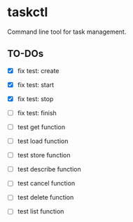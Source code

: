 # taskctl
Command line tool for task management.


## TO-DOs
- [x] fix test: create
- [x] fix test: start
- [x] fix test: stop
- [ ] fix test: finish

- [ ] test get function
- [ ] test load function
- [ ] test store function
- [ ] test describe function
- [ ] test cancel function
- [ ] test delete function
- [ ] test list function
